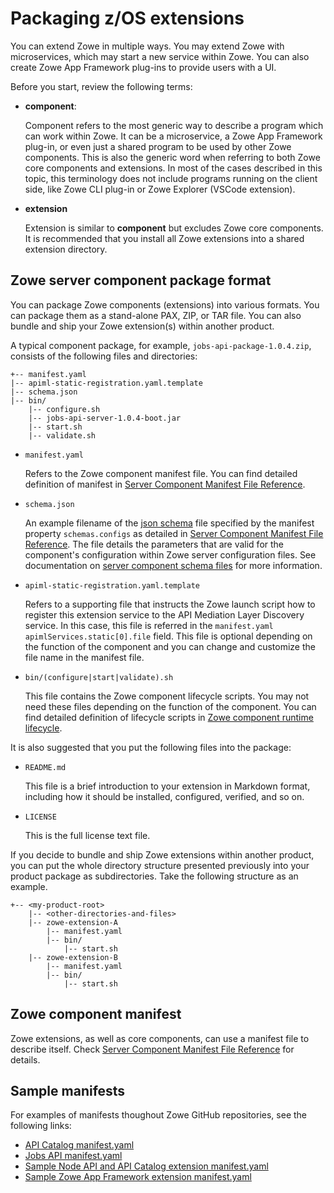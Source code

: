 # Packaging z/OS extensions

You can extend Zowe in multiple ways. You may extend Zowe with microservices, which may start a new service within Zowe. You can also create Zowe App Framework plug-ins to provide users with a UI.

Before you start, review the following terms:

- **component**:

   Component refers to the most generic way to describe a program which can work within Zowe. It can be a microservice, a Zowe App Framework plug-in, or even just a shared program to be used by other Zowe components. This is also the generic word when referring to both Zowe core components and extensions. In most of the cases described in this topic, this terminology does not include programs running on the client side, like Zowe CLI plug-in or Zowe Explorer (VSCode extension).
- **extension**

   Extension is similar to **component** but excludes Zowe core components. It is recommended that you install all Zowe extensions into a shared extension directory.

## Zowe server component package format

You can package Zowe components (extensions) into various formats. You can package them as a stand-alone PAX, ZIP, or TAR file. You can also bundle and ship your Zowe extension(s) within another product.

A typical component package, for example, `jobs-api-package-1.0.4.zip`, consists of the following files and directories:

```
+-- manifest.yaml
|-- apiml-static-registration.yaml.template
|-- schema.json
|-- bin/
    |-- configure.sh
    |-- jobs-api-server-1.0.4-boot.jar
    |-- start.sh
    |-- validate.sh
```


- `manifest.yaml`

   Refers to the Zowe component manifest file. You can find detailed definition of manifest in [Server Component Manifest File Reference](../appendix/server-component-manifest.md).
   
- `schema.json`

   An example filename of the [json schema](https://json-schema.org/) file specified by the manifest property `schemas.configs` as detailed in [Server Component Manifest File Reference](../appendix/server-component-manifest.md). The file details the parameters that are valid for the component's configuration within Zowe server configuration files. See documentation on [server component schema files](server-schemas.md) for more information.

- `apiml-static-registration.yaml.template`

   Refers to a supporting file that instructs the Zowe launch script how to register this extension service to the API Mediation Layer Discovery service. In this case, this file is referred in the `manifest.yaml` `apimlServices.static[0].file` field. This file is optional depending on the function of the component and you can change and customize the file name in the manifest file.
- `bin/(configure|start|validate).sh`

   This file contains the Zowe component lifecycle scripts. You may not need these files depending on the function of the component. You can find detailed definition of lifecycle scripts in [Zowe component runtime lifecycle](lifecycling-with-zwesvstc.md#zowe-component-runtime-lifecycle).

It is also suggested that you put the following files into the package:

- `README.md`

  This file is a brief introduction to your extension in Markdown format, including how it should be installed, configured, verified, and so on.
- `LICENSE`

   This is the full license text file.

If you decide to bundle and ship Zowe extensions within another product, you can put the whole directory structure presented previously into your product package as subdirectories. Take the following structure as an example.

```
+-- <my-product-root>
    |-- <other-directories-and-files>
    |-- zowe-extension-A
        |-- manifest.yaml
        |-- bin/
            |-- start.sh
    |-- zowe-extension-B
        |-- manifest.yaml
        |-- bin/
            |-- start.sh
```

## Zowe component manifest

Zowe extensions, as well as core components, can use a manifest file to describe itself. Check [Server Component Manifest File Reference](../appendix/component-manifest.md) for details.

## Sample manifests

For examples of manifests thoughout Zowe GitHub repositories, see the following links:  

- [API Catalog manifest.yaml](https://github.com/zowe/api-layer/blob/v2.x.x/api-catalog-package/src/main/resources/manifest.yaml)
- [Jobs API manifest.yaml](https://github.com/zowe/jobs/blob/v2.x/master/jobs-zowe-server-package/src/main/resources/manifest.yaml)
- [Sample Node API and API Catalog extension manifest.yaml](https://github.com/zowe/sample-node-api/blob/master/manifest.yaml)
- [Sample Zowe App Framework extension manifest.yaml](https://github.com/zowe/sample-trial-app/blob/master/manifest.yaml)

